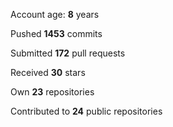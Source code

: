 Account age: **8** years

Pushed **1453** commits

Submitted **172** pull requests

Received **30** stars

Own **23** repositories

Contributed to **24** public repositories
